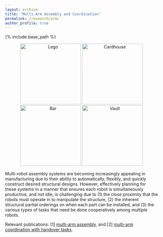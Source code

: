 ```yaml
---
layout: archive
title: "Multi-Arm Assembly and Coordination"
permalink: /research/arm/
author_profile: true
---
```


{% include base_path %}

<p style="text-align:center;">
    <img src="https://jiaoyangli.me/images/lego-2x.gif" width="200pt" alt="Lego"/>
    <img src="https://jiaoyangli.me/images/carhouse-2x.gif" width="200pt" alt="Cardhouse"/>
    <img src="https://jiaoyangli.me/images/bar.gif" width="200pt" alt="Bar"/>
    <img src="https://jiaoyangli.me/images/vault-2x.gif" width="200pt" alt="Vault"/>
</p>

Multi-robot assembly systems are becoming increasingly appealing in manufacturing 
due to their ability to automatically, flexibly, and quickly construct desired structural designs. 
However, effectively planning for these systems in a manner 
that ensures each robot is simultaneously productive, and not idle, is challenging due to 
(1) the close proximity that the robots must operate in to manipulate the structure, 
(2) the inherent structural partial orderings on when each part can be installed, and
(3) the various types of tasks that need be done cooperatively among multiple robots.


Relevant publications: 
[1] [multi-arm assembly](https://arxiv.org/abs/2203.02475 "Preprint 2022 2019"), and
[2] [multi-arm coordination with handover tasks](https://jiaoyangli.me/publications/ZhangCASE22).